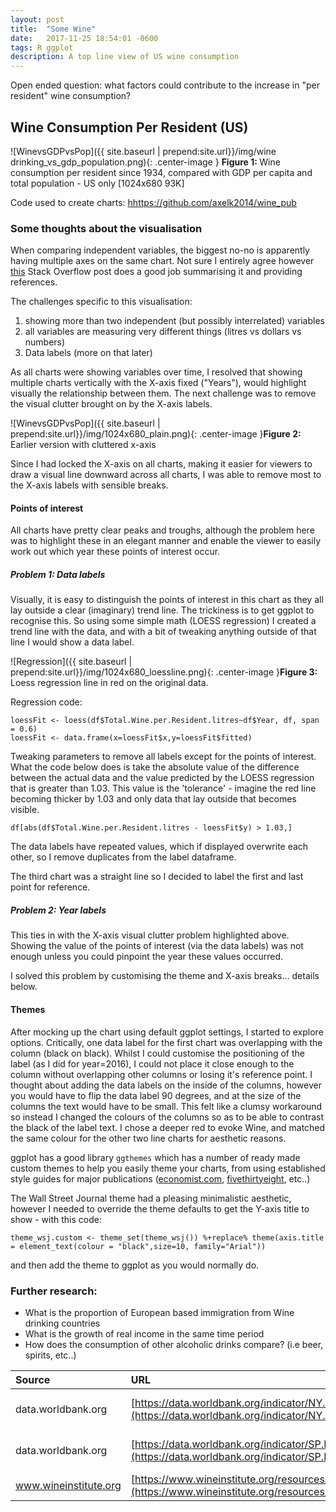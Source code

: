 ```yaml
---
layout: post
title:  "Some Wine"
date:   2017-11-25 18:54:01 -0600
tags: R ggplot
description: A top line view of US wine consumption
---
```


Open ended question: what factors could contribute to the increase in "per resident" wine consumption?

## Wine Consumption Per Resident (US)
![WinevsGDPvsPop]({{ site.baseurl | prepend:site.url}}/img/wine drinking_vs_gdp_population.png){: .center-image } <b>Figure 1: </b>Wine consumption per resident since 1934, compared with GDP per capita and total population - US only [1024x680 93K]

Code used to create charts: [hhttps://github.com/axelk2014/wine_pub](https://github.com/axelk2014/wine_pub)


### Some thoughts about the visualisation

When comparing independent variables, the biggest no-no is apparently having multiple axes on the same chart. Not sure I entirely agree however  [this](https://stackoverflow.com/questions/3099219/plot-with-2-y-axes-one-y-axis-on-the-left-and-another-y-axis-on-the-right) Stack Overflow post does a good job summarising it and providing references.

The challenges specific to this visualisation:
1. showing more than two independent (but possibly interrelated) variables
2. all variables are measuring very different things (litres vs dollars vs numbers)
3. Data labels (more on that later)

As all charts were showing variables over time, I resolved that showing multiple charts vertically with the X-axis fixed ("Years"), would highlight visually the relationship between them. The next challenge was to remove the visual clutter brought on by the X-axis labels.

![WinevsGDPvsPop]({{ site.baseurl | prepend:site.url}}/img/1024x680_plain.png){: .center-image }<b>Figure 2: </b> Earlier version with cluttered x-axis

Since I had locked the X-axis on all charts, making it easier for viewers to draw a visual line downward across all charts, I was able to remove most to the X-axis labels with sensible breaks.

#### Points of interest

All charts have pretty clear peaks and troughs, although the problem here was to highlight these in an elegant manner and enable the viewer to easily work out which year these points of interest occur.

##### Problem 1: Data labels

Visually, it is easy to distinguish the points of interest in this chart as they all lay outside a clear (imaginary) trend line. The trickiness is to get ggplot to recognise this. So using some simple math (LOESS regression) I created a trend line with the data, and with a bit of tweaking anything outside of that line I would show a data label.

![Regression]({{ site.baseurl | prepend:site.url}}/img/1024x680_loessline.png){: .center-image }<b>Figure 3: </b> Loess regression line in red on the original data.

Regression code:

```
loessFit <- loess(df$Total.Wine.per.Resident.litres~df$Year, df, span = 0.6)
loessFit <- data.frame(x=loessFit$x,y=loessFit$fitted)
```

Tweaking parameters to remove all labels except for the points of interest. What the code below does is take the absolute value of the difference between the actual data and the value predicted by the LOESS regression that is greater than 1.03. This value is the 'tolerance' - imagine the red line becoming thicker by 1.03 and only data that lay outside that becomes visible.

```
df[abs(df$Total.Wine.per.Resident.litres - loessFit$y) > 1.03,]
```

The data labels have repeated values, which if displayed overwrite each other, so I remove duplicates from the label dataframe.

The third chart was a straight line so I decided to label the first and last point for reference.


##### Problem 2: Year labels

This ties in with the X-axis visual clutter problem highlighted above. Showing the value of the points of interest (via the data labels) was not enough unless you could pinpoint the year these values occurred.

I solved this problem by customising the theme and X-axis breaks... details below.

#### Themes

After mocking up the chart using default ggplot settings, I started to explore options. Critically, one data label for the first chart was overlapping with the column (black on black). Whilst I could customise the positioning of the label (as I did for year=2016), I could not place it close enough to the column without overlapping other columns or losing it's reference point. I thought about adding the data labels on the inside of the columns, however you would have to flip the data label 90 degrees, and at the size of the columns the text would have to be small. This felt like a clumsy workaround so instead I changed the colours of the columns so as to be able to contrast the black of the label text. I chose a deeper red to evoke Wine, and matched the same colour for the other two line charts for aesthetic reasons.

ggplot has a good library ```ggthemes``` which has a number of ready made custom themes to help you easily theme your charts, from using established style guides for major publications ([economist.com](https://www.economist.com/blogs/graphicdetail/2017/11/daily-chart-19), [fivethirtyeight](https://fivethirtyeight.com/features/the-u-s-has-never-been-so-polarized-on-guns/), etc..)

The Wall Street Journal theme had a pleasing minimalistic aesthetic, however I needed to override the theme defaults to get the Y-axis title to show - with this code:

```
theme_wsj.custom <- theme_set(theme_wsj()) %+replace% theme(axis.title = element_text(colour = "black",size=10, family="Arial"))
```

and then add the theme to ggplot as you would normally do.

### Further research:
- What is the proportion of European based immigration from Wine drinking countries
- What is the growth of real income in the same time period
- How does the consumption of other alcoholic drinks compare? (i.e beer, spirits, etc..)


| Source | URL         | Datetime |
|:-------------|:------------------|:------|
| data.worldbank.org          | [https://data.worldbank.org/indicator/NY.GDP.PCAP.CD](https://data.worldbank.org/indicator/NY.GDP.PCAP.CD) |  2017-11-04 11:41am |
| data.worldbank.org         |  [https://data.worldbank.org/indicator/SP.POP.TOTL](https://data.worldbank.org/indicator/SP.POP.TOTL) |  2017-11-04 12:30pm  |
| www.wineinstitute.org      |  [https://www.wineinstitute.org/resources/statistics/article86](https://www.wineinstitute.org/resources/statistics/article86) |  2017-11-04   |
